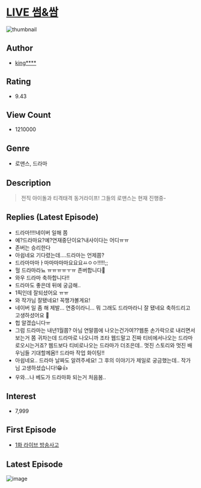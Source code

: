 # [LIVE 썸&쌈](https://comic.naver.com/bestChallenge/list?titleId=737999)
![thumbnail](https://image-comic.pstatic.net/user_contents_data/challenge_comic/2020/01/19/118579/thumbnail_202x164859796bc_09e6_4808_8ccd_f2df01532350_00002763.JPEG)

## Author
- [king****](https://comic.naver.com/artistTitle?id=118579)

## Rating
- 9.43

## View Count
- 1210000

## Genre
- 로맨스, 드라마

## Description
> 전직 아이돌과 티격태격 동거라이프! 그들의 로맨스는 현재 진행중-

## Replies (Latest Episode)
- 드라마!!!!네이버 일해 쫌
- 예?드라마요?예?연재중단이요?내사이다는 어디ㅠㅠ
- 존버는 승리한다
- 아쉽네요 기다렸는데....드라마는 언제쯤?
- 드라마마마ㅏ마마마마마요요요ㅛㅇㅇ!!!!!;;
- 헐 드라마라뇨 ㅠㅠㅠㅠㅜㅠ 존버합니다💖
- 와우 드라마 축하합니다!!
- 드라마도 좋은데 뒤에 궁금해..
- 1픽인데 잘되셨어요 ㅠㅠ
- 와 작가님 잘됐네요! 꼭챙갸볼게요!
- 네이버 일 좀 해 제발... 연중이라니... 뭐 그래도 드라마라니 잘 됐네요 축하드리고 고생하셨어요 🤍
- 헙 알겠습니다ㅠ
- 그럼 드라마는 내년1월쯤? 아님 연말쯤에 나오는건가여??웹툰 손가락으로 내리면서 보는거 쫌 귀차는데 드라마로 나오니까 조타 웹드말고 진짜 티비에서나오는 드라마로오시는거죠? 웹드보다 티비로나오는 드라마가 더조은데.. 멋진 스토리와 멋진 배우님들 기대할께욤!! 드라마 작업 화이팅!!
- 아쉽네요.. 드라마 날짜도 알려주세요! 그 후의 이야기가 제일로 궁금했는데.. 작가님 고생하셨습니다!😁👍
- 우와...나 베도가 드라마화 되는거 처음봄..

## Interest
- 7,999

## First Episode
- [1화 라이브 방송사고](https://comic.naver.com/bestChallenge/detail?titleId=737999&no=1)

## Latest Episode
![image](https://image-comic.pstatic.net/user_contents_data/challenge_comic/2020/09/08/118579/upload_4049357719515575863.jpeg)
